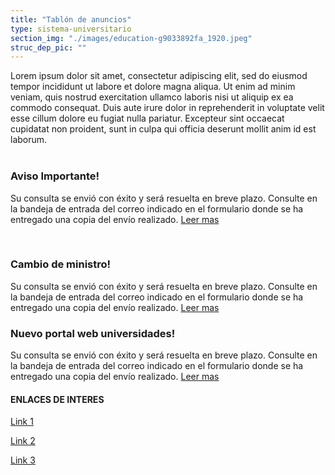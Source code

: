 ```yaml
---
title: "Tablón de anuncios"
type: sistema-universitario
section_img: "./images/education-g9033892fa_1920.jpeg"
struc_dep_pic: ""
---
```


Lorem ipsum dolor sit amet, consectetur adipiscing elit, sed do eiusmod tempor incididunt ut labore et dolore magna aliqua. Ut enim ad minim veniam, quis nostrud exercitation ullamco laboris nisi ut aliquip ex ea commodo consequat. Duis aute irure dolor in reprehenderit in voluptate velit esse cillum dolore eu fugiat nulla pariatur. Excepteur sint occaecat cupidatat non proident, sunt in culpa qui officia deserunt mollit anim id est laborum.<br><br>
		<article id="message_form" class="mb-30">
            <div class="container">
                <div class="row">
                    <div class="col-12 content">
                        <div class="row">
                            <div class="col-sm-3 col-md-2 icon">
                                <i class="fal fa-person-sign"></i>
                            </div>
                            <div class="col-sm-9 col-md-10 message">
                                <h3 class="title">Aviso Importante!</h3>
                                <p class="text">
                                    Su consulta se envió con éxito y será resuelta en breve plazo. Consulte en la bandeja de entrada del correo indicado en el formulario donde se ha entregado una copia del envío realizado. <a href="">Leer mas <i class="fas fa-external-link-alt"></i></a>
                                </p>	
                            </div>
                        </div>
                    </div>
                </div>
            </div>
        </article>
		<article id="message_form" class="mb-30">
            <div class="container">
                <div class="row">
                    <div class="col-12 content">
                        <div class="row">
                            <div class="col-sm-3 col-md-2 icon">
                                <i class="far fa-info"></i>
                            </div>
                            <div class="col-sm-9 col-md-10 message">
                                <h3 class="title">Cambio de ministro!</h3>
                                <p class="text">
                                    Su consulta se envió con éxito y será resuelta en breve plazo. Consulte en la bandeja de entrada del correo indicado en el formulario donde se ha entregado una copia del envío realizado. <a href="">Leer mas <i class="fal fa-file-pdf"></i></a>
                                </p>
                            </div>
                        </div>
                    </div>
                </div>
            </div>
        </article>
		<article id="message_form" class="mb-120">
            <div class="container">
                <div class="row">
                    <div class="col-12 content">
                        <div class="row">
                            <div class="col-sm-3 col-md-2 icon">
                              <i class="far fa-bullhorn"></i>
                            </div>
                            <div class="col-sm-9 col-md-10 message">
                                <h3 class="title">Nuevo portal web universidades!</h3>
                                <p class="text">
                                    Su consulta se envió con éxito y será resuelta en breve plazo. Consulte en la bandeja de entrada del correo indicado en el formulario donde se ha entregado una copia del envío realizado. <a href="">Leer mas <i class="fas fa-external-link-alt"></i></a>
                                </p>
                            </div>
                        </div>
                    </div>
                </div>
            </div>
        </article>
		<section>
	<article id="section_sub_title">
        <div class="container">
            <div class="row">
                <div class="col-12 subtitle d-flex align-content-center">
				    <i class="far fa-external-link d-none d-lg-inline-block"></i>
                    <i class="far fa-external-link d-block d-lg-none"></i>
                    <h4>ENLACES DE INTERES</h4>
                </div>
            </div>
        </div>
    </article>
        <article id="section_box_cards_blue">
            <div class="container">
                <div class="row">
                    <div class="col-md-5 col-lg-4 col-xl-3">
                        <a href="#" class="card card-img card-icon">
                            <div class="box_icon">
                                <div class="img" style="background-image: url('{{<siteurl>}}images/slider1.png');"></div>
                            </div>
                            <div class="card-body">
                                <p class="card-text card-text-blue">Link 1</p>
                                <i class="fas fa-external-link-alt"></i>
                            </div>
                        </a>
                    </div>
					<div class="col-md-5 col-lg-4 col-xl-3">
                        <a href="#" class="card card-img card-icon">
                            <div class="box_icon">
                                <div class="img" style="background-image: url('{{<siteurl>}}images/slider2.png');"></div>
                            </div>
                            <div class="card-body">
                                <p class="card-text card-text-blue">Link 2</p>
                                <i class="fas fa-external-link-alt"></i>
                            </div>
                        </a>
                    </div>
					<div class="col-md-5 col-lg-4 col-xl-3">
                        <a href="#" class="card card-img card-icon">
                            <div class="box_icon">
                                <div class="img" style="background-image: url('{{<siteurl>}}images/slider3.png');"></div>
                            </div>
                            <div class="card-body">
                                <p class="card-text card-text-blue">Link 3</p>
                                <i class="fas fa-external-link-alt"></i>
                            </div>
                        </a>
                    </div>
                </div>
            </div>
        </article>
    </section>    